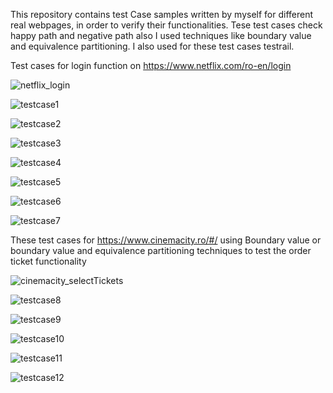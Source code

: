 This repository contains test Case samples written by myself for different real webpages, in order to verify their functionalities.
Tese test cases check happy path and negative path also I used techniques like boundary value and equivalence partitioning.
I also used for these test cases testrail.

Test cases for login function on https://www.netflix.com/ro-en/login 

![netflix_login](https://github.com/cristiol/Test-case-samples/assets/142798921/bd8e14aa-6387-44f7-bd9f-a3d48c699e87)

![testcase1](https://github.com/cristiol/Test-case-samples/assets/142798921/8e39e978-f03b-4861-93d3-2142dd087f13)

![testcase2](https://github.com/cristiol/Test-case-samples/assets/142798921/a6b7ccae-63ba-4cde-bf5b-ec98306d4c3f)

![testcase3](https://github.com/cristiol/Test-case-samples/assets/142798921/1d8c5803-4291-4a9e-9f2e-30f8f7cdd540)

![testcase4](https://github.com/cristiol/Test-case-samples/assets/142798921/13901b6e-fc70-448c-a2ba-0daee135175c)

![testcase5](https://github.com/cristiol/Test-case-samples/assets/142798921/ce281e6c-941f-4a2d-82f8-e30dda04626a)

![testcase6](https://github.com/cristiol/Test-case-samples/assets/142798921/2f9f96c2-18e7-4aa7-a84b-9a5676d37301)

![testcase7](https://github.com/cristiol/Test-case-samples/assets/142798921/5fc7c78a-1f54-4d62-8094-be7473db56c1)

These test cases for https://www.cinemacity.ro/#/ using Boundary value or boundary value and equivalence partitioning techniques to test the order ticket functionality

![cinemacity_selectTickets](https://github.com/cristiol/Test-case-samples/assets/142798921/0c70ff34-20bd-4c21-bf38-f59cbaf698f3)

![testcase8](https://github.com/cristiol/Test-case-samples/assets/142798921/6785f050-9ccc-4eac-b4f7-b27dd45111db)

![testcase9](https://github.com/cristiol/Test-case-samples/assets/142798921/01231153-2244-47a3-a53c-9b3dade9a05c)

![testcase10](https://github.com/cristiol/Test-case-samples/assets/142798921/95fcf7a1-dd75-4667-8f03-64bde3d626e9)

![testcase11](https://github.com/cristiol/Test-case-samples/assets/142798921/d817cee5-0523-4343-abb2-061764c2cce2)

![testcase12](https://github.com/cristiol/Test-case-samples/assets/142798921/60832973-1538-4748-a051-fc36dd983749)


